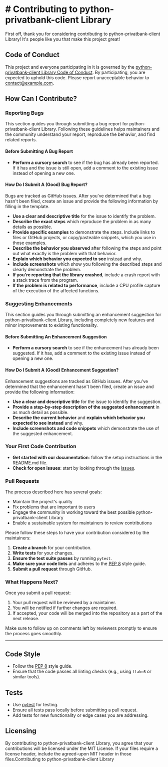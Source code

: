 # # Contributing to python-privatbank-client Library

First off, thank you for considering contributing to python-privatbank-client Library! It's people like you that make this project great!

## Code of Conduct

This project and everyone participating in it is governed by the [python-privatbank-client Library Code of Conduct](CODE_OF_CONDUCT.md). By participating, you are expected to uphold this code. Please report unacceptable behavior to [contact@example.com](mailto:contact@example.com).

## How Can I Contribute?

### Reporting Bugs

This section guides you through submitting a bug report for python-privatbank-client Library. Following these guidelines helps maintainers and the community understand your report, reproduce the behavior, and find related reports.

#### Before Submitting A Bug Report

- **Perform a cursory search** to see if the bug has already been reported. If it has and the issue is still open, add a comment to the existing issue instead of opening a new one.

#### How Do I Submit A (Good) Bug Report?

Bugs are tracked as GitHub issues. After you've determined that a bug hasn't been filed, create an issue and provide the following information by filling in the template.

- **Use a clear and descriptive title** for the issue to identify the problem.
- **Describe the exact steps** which reproduce the problem in as many details as possible.
- **Provide specific examples** to demonstrate the steps. Include links to files or GitHub projects, or copy/pasteable snippets, which you use in those examples.
- **Describe the behavior you observed** after following the steps and point out what exactly is the problem with that behavior.
- **Explain which behavior you expected to see** instead and why.
- **Include screenshots** which show you following the described steps and clearly demonstrate the problem.
- **If you're reporting that the library crashed**, include a crash report with a stack trace from the program.
- **If the problem is related to performance**, include a CPU profile capture of the execution of the affected functions.

### Suggesting Enhancements

This section guides you through submitting an enhancement suggestion for python-privatbank-client Library, including completely new features and minor improvements to existing functionality.

#### Before Submitting An Enhancement Suggestion

- **Perform a cursory search** to see if the enhancement has already been suggested. If it has, add a comment to the existing issue instead of opening a new one.

#### How Do I Submit A (Good) Enhancement Suggestion?

Enhancement suggestions are tracked as GitHub issues. After you've determined that the enhancement hasn't been filed, create an issue and provide the following information:

- **Use a clear and descriptive title** for the issue to identify the suggestion.
- **Provide a step-by-step description of the suggested enhancement** in as much detail as possible.
- **Describe the current behavior** and **explain which behavior you expected to see instead** and why.
- **Include screenshots and code snippets** which demonstrate the use of the suggested enhancement.

### Your First Code Contribution

- **Get started with our documentation**: follow the setup instructions in the README.md file.
- **Check for open issues**: start by looking through the [issues](https://github.com/Onix-Systems/python-privatbank-client/issues).

### Pull Requests

The process described here has several goals:

- Maintain the project's quality
- Fix problems that are important to users
- Engage the community in working toward the best possible python-privatbank-client Library
- Enable a sustainable system for maintainers to review contributions

Please follow these steps to have your contribution considered by the maintainers:

1. **Create a branch** for your contribution.
2. **Write tests** for your changes.
3. **Ensure the test suite passes** by running `pytest`.
4. **Make sure your code lints** and adheres to the [PEP 8](https://www.python.org/dev/peps/pep-0008/) style guide.
5. **Submit a pull request** through GitHub.

### What Happens Next?

Once you submit a pull request:

1. Your pull request will be reviewed by a maintainer.
2. You will be notified if further changes are required.
3. If accepted, your code will be merged into the repository as a part of the next release.

Make sure to follow up on comments left by reviewers promptly to ensure the process goes smoothly.

---

## Code Style

- Follow the [PEP 8](https://www.python.org/dev/peps/pep-0008/) style guide.
- Ensure that the code passes all linting checks (e.g., using `flake8` or similar tools).

## Tests

- Use [pytest](https://pytest.org/) for testing.
- Ensure all tests pass locally before submitting a pull request.
- Add tests for new functionality or edge cases you are addressing.

## Licensing

By contributing to python-privatbank-client Library, you agree that your contributions will be licensed under the MIT License. If your files require a license header, include the agreed-upon MIT header in those files.Contributing to python-privatbank-client Library
